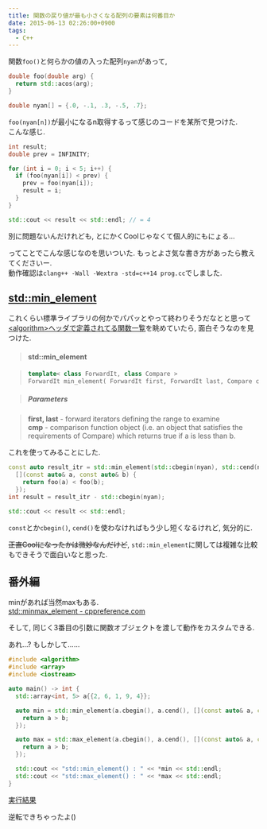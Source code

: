 ```yaml
---
title: 関数の戻り値が最も小さくなる配列の要素は何番目か
date: 2015-06-13 02:26:00+0900
tags:
  - C++
---
```


関数`foo()`と何らかの値の入った配列`nyan`があって,

```cpp
double foo(double arg) {
  return std::acos(arg);
}

double nyan[] = {.0, -.1, .3, -.5, .7};
```

`foo(nyan[n])`が最小になるn取得するって感じのコードを某所で見つけた.  
こんな感じ.

```cpp
int result;
double prev = INFINITY;

for (int i = 0; i < 5; i++) {
  if (foo(nyan[i]) < prev) {
    prev = foo(nyan[i]);
    result = i;
  }
}

std::cout << result << std::endl; // = 4
```

別に問題ないんだけれども, とにかくCoolじゃなくて個人的にもにょる...

ってことでこんな感じなのを思いついた. もっとよさ気な書き方があったら教えてくださいー.  
動作確認は`clang++ -Wall -Wextra -std=c++14 prog.cc`でしました.

<!--more-->

## [std::min\_element](http://en.cppreference.com/w/cpp/algorithm/min_element)

これくらい標準ライブラリの何かでパパッとやって終わりそうだなとと思って[\<algorithm\>ヘッダで定義されてる関数一覧](http://en.cppreference.com/w/cpp/header/algorithm)を眺めていたら, 面白そうなのを見つけた.

> #### std::min\_element

> ```cpp
> template< class ForwardIt, class Compare >
> ForwardIt min_element( ForwardIt first, ForwardIt last, Compare comp );
> ```

> ##### Parameters

> **first, last**  -  forward iterators defining the range to examine  
> **cmp**  -  comparison function object (i.e. an object that satisfies the requirements of Compare) which returns true if a is less than b. 

これを使ってみることにした.

```cpp
const auto result_itr = std::min_element(std::cbegin(nyan), std::cend(nyan),
  [](const auto& a, const auto& b) {
    return foo(a) < foo(b);
  });
int result = result_itr - std::cbegin(nyan);

std::cout << result << std::endl;
```

`const`とか`cbegin()`, `cend()`を使わなければもう少し短くなるけれど, 気分的に.

<del>正直Coolになったかは微妙なんだけど</del>, `std::min_element`に関しては複雑な比較もできそうで面白いなと思った.

## 番外編

minがあれば当然maxもある.  
[std::minmax_element - cppreference.com](http://en.cppreference.com/w/cpp/algorithm/minmax_element)

そして, 同じく3番目の引数に関数オブジェクトを渡して動作をカスタムできる.

あれ...? もしかして......

```cpp
#include <algorithm>
#include <array>
#include <iostream>

auto main() -> int {
  std::array<int, 5> a{{2, 6, 1, 9, 4}};

  auto min = std::min_element(a.cbegin(), a.cend(), [](const auto& a, const auto& b) {
    return a > b;
  });

  auto max = std::max_element(a.cbegin(), a.cend(), [](const auto& a, const auto& b) {
    return a > b;
  });

  std::cout << "std::min_element() : " << *min << std::endl;
  std::cout << "std::max_element() : " << *max << std::endl;
}
```

[実行結果](http://melpon.org/wandbox/permlink/0K7o7M5a1C9nS6Wr)

逆転できちゃったよ()
